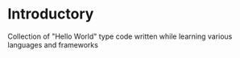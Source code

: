 # Introductory
Collection of "Hello World" type code written while learning various languages and frameworks 
